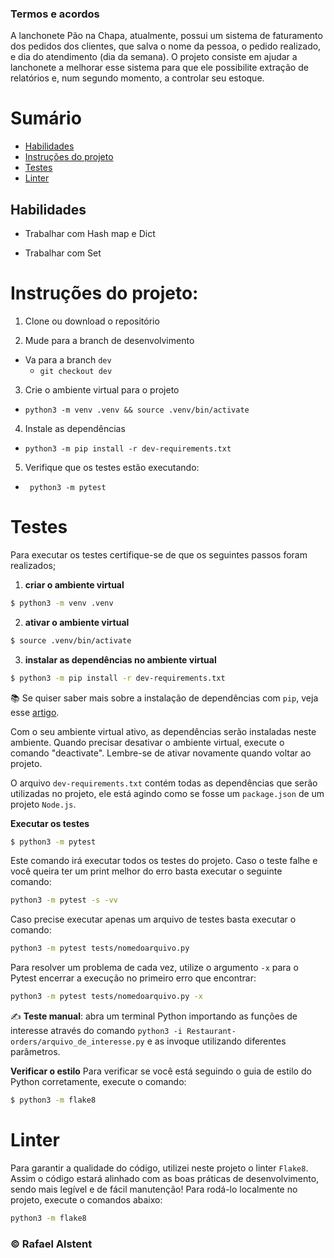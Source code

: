 ### Termos e acordos

A lanchonete Pão na Chapa, atualmente, possui um sistema de faturamento dos pedidos dos clientes, que salva o nome da pessoa, o pedido realizado, e dia do atendimento (dia da semana). O projeto consiste em ajudar a lanchonete a melhorar esse sistema para que ele possibilite extração de relatórios e, num segundo momento, a controlar seu estoque.

# Sumário

- [Habilidades](#habilidades)
- [Instruções do projeto](#instruções-do-projeto)
- [Testes](#testes)
- [Linter](#linter)

## Habilidades

- Trabalhar com Hash map e Dict

- Trabalhar com Set

# Instruções do projeto:

1. Clone ou download o repositório

2. Mude para a branch de desenvolvimento
  * Va para a branch `dev`
    * `git checkout dev`

3. Crie o ambiente virtual para o projeto

- `python3 -m venv .venv && source .venv/bin/activate`

4. Instale as dependências

- `python3 -m pip install -r dev-requirements.txt`
5. Verifique que os testes estão executando:
  * ` python3 -m pytest`

# Testes

Para executar os testes certifique-se de que os seguintes passos foram realizados;

1. **criar o ambiente virtual**

```bash
$ python3 -m venv .venv
```

2. **ativar o ambiente virtual**

```bash
$ source .venv/bin/activate
```

3. **instalar as dependências no ambiente virtual**

```bash
$ python3 -m pip install -r dev-requirements.txt
```

📚 Se quiser saber mais sobre a instalação de dependências com `pip`, veja esse [artigo](https://medium.com/python-pandemonium/better-python-dependency-and-package-management-b5d8ea29dff1).

Com o seu ambiente virtual ativo, as dependências serão instaladas neste ambiente.
Quando precisar desativar o ambiente virtual, execute o comando "deactivate". Lembre-se de ativar novamente quando voltar ao projeto.

O arquivo `dev-requirements.txt` contém todas as dependências que serão utilizadas no projeto, ele está agindo como se fosse um `package.json` de um projeto `Node.js`.

**Executar os testes**

```bash
$ python3 -m pytest
```

Este comando irá executar todos os testes do projeto. Caso o teste falhe e você queira ter um print melhor do erro basta executar o seguinte comando:

```bash
python3 -m pytest -s -vv
```

Caso precise executar apenas um arquivo de testes basta executar o comando:

```bash
python3 -m pytest tests/nomedoarquivo.py
```

Para resolver um problema de cada vez, utilize o argumento `-x` para o Pytest encerrar a execução no primeiro erro que encontrar:

```bash
python3 -m pytest tests/nomedoarquivo.py -x
```

✍️ **Teste manual**: abra um terminal Python importando as funções de interesse através do comando `python3 -i Restaurant-orders/arquivo_de_interesse.py` e as invoque utilizando diferentes parâmetros.

**Verificar o estilo**
Para verificar se você está seguindo o guia de estilo do Python corretamente, execute o comando:

```bash
$ python3 -m flake8
```

# Linter

Para garantir a qualidade do código, utilizei neste projeto o linter `Flake8`.
Assim o código estará alinhado com as boas práticas de desenvolvimento, sendo mais legível e de fácil manutenção! Para rodá-lo localmente no projeto, execute o comandos abaixo:

```bash
python3 -m flake8
```

### © Rafael Alstent